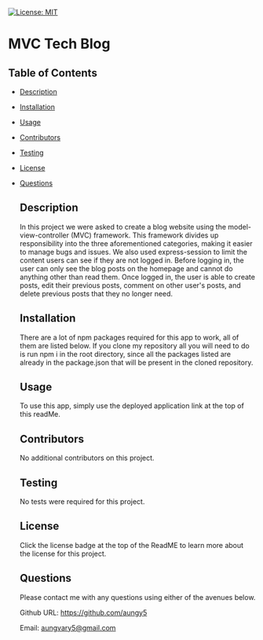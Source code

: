 [![License: MIT](https://img.shields.io/badge/License-MIT-blue.svg)](https://opensource.org/licenses/MIT)

  # MVC Tech Blog
  ## Table of Contents
- [Description](#description)

- [Installation](#installation)

- [Usage](#usage)

- [Contributors](#contributors)

- [Testing](#testing)

- [License](#license)

- [Questions](#questions)

  ## Description
  In this project we were asked to create a blog website using the model-view-controller (MVC) framework. This framework divides up responsibility into the three aforementioned categories, making it easier to manage bugs and issues. We also used express-session to limit the content users can see if they are not logged in. Before logging in, the user can only see the blog posts on the homepage and cannot do anything other than read them. Once logged in, the user is able to create posts, edit their previous posts, comment on other user's posts, and delete previous posts that they no longer need. 
  ## Installation
  There are a lot of npm packages required for this app to work, all of them are listed below. If you clone my repository all you will need to do is run npm i in the root directory, since all the packages listed are already in the package.json that will be present in the cloned repository. 
  ## Usage
  To use this app, simply use the deployed application link at the top of this readMe.
  ## Contributors
  No additional contributors on this project.
  ## Testing
  No tests were required for this project.
  ## License
  Click the license badge at the top of the ReadME to learn more about the license for this project. 

  ## Questions

  Please contact me with any questions using either of the avenues below. 

  Github URL: https://github.com/aungy5

  Email: aungvary5@gmail.com
